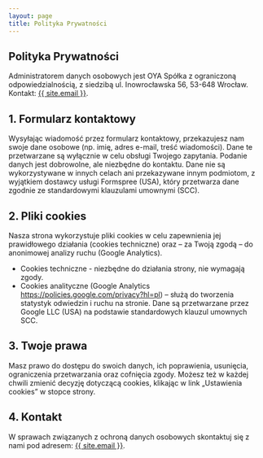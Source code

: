 ```yaml
---
layout: page
title: Polityka Prywatności
---
```

<div class="col-lg-12 text-center">
	<h2 class="section-heading text-uppercase">Polityka Prywatności</h2>
</div>

Administratorem danych osobowych jest OYA Spółka z ograniczoną odpowiedzialnością, z siedzibą ul. Inowrocławska 56, 53-648 Wrocław. Kontakt: <a href="mailto:{{ site.email }}">{{ site.email }}</a>.

## 1. Formularz kontaktowy

Wysyłając wiadomość przez formularz kontaktowy, przekazujesz nam swoje dane osobowe (np. imię, adres e-mail, treść wiadomości). Dane te przetwarzane są wyłącznie w celu obsługi Twojego zapytania. 
Podanie danych jest dobrowolne, ale niezbędne do kontaktu. Dane nie są wykorzystywane w innych celach ani przekazywane innym podmiotom, z wyjątkiem dostawcy usługi Formspree (USA), który przetwarza dane zgodnie ze standardowymi klauzulami umownymi (SCC).

## 2. Pliki cookies
Nasza strona wykorzystuje pliki cookies w celu zapewnienia jej prawidłowego działania (cookies techniczne) oraz – za Twoją zgodą – do anonimowej analizy ruchu (Google Analytics).
- Cookies techniczne - niezbędne do działania strony, nie wymagają zgody.
- Cookies analityczne (Google Analytics <https://policies.google.com/privacy?hl=pl>) – służą do tworzenia statystyk odwiedzin i ruchu na stronie. Dane są przetwarzane przez Google LLC (USA) na podstawie standardowych klauzul umownych SCC.

## 3. Twoje prawa
Masz prawo do dostępu do swoich danych, ich poprawienia, usunięcia, ograniczenia przetwarzania oraz cofnięcia zgody. Możesz też w każdej chwili zmienić decyzję dotyczącą cookies, klikając w link „Ustawienia cookies” w stopce strony.

## 4. Kontakt
W sprawach związanych z ochroną danych osobowych skontaktuj się z nami pod adresem: <a href="mailto:{{ site.email }}">{{ site.email }}</a>.

